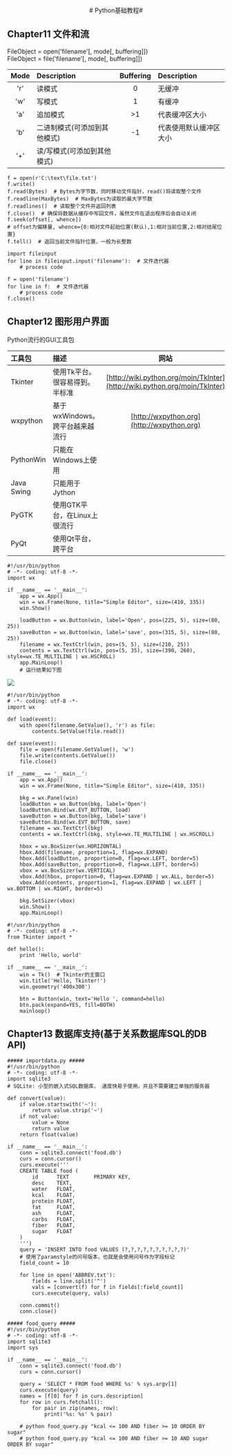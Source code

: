 <center>
# Python基础教程#
</center>

## Chapter11 文件和流

FileObject = open('filename'[, mode[, buffering]])  
FileObject = file('filename'[, mode[, buffering]])  

| Mode | Description | Buffering | Description |
| :-: | :- | :-: | :- |
| 'r' | 读模式 | 0 | 无缓冲 |
| 'w' | 写模式 | 1 | 有缓冲 |
| 'a' | 追加模式 | >1 | 代表缓冲区大小 |
| 'b' | 二进制模式(可添加到其他模式) | -1 | 代表使用默认缓冲区大小 |
| '+' | 读/写模式(可添加到其他模式) |

    f = open(r'C:\text\file.txt')
    f.write()
    f.read(Bytes)  # Bytes为字节数，同时移动文件指针，read()将读取整个文件
    f.readline(MaxBytes)  # MaxBytes为读取的最大字节数
    f.readlines()  # 读取整个文件并返回列表
    f.close()  # 确保将数据从缓存中写回文件，虽然文件在退出程序后会自动关闭
    f.seek(offset[, whence])
    # offset为偏移量, whence={0:相对文件起始位置(默认),1:相对当前位置,2:相对结尾位置}
    f.tell()  # 返回当前文件指针位置，一般为长整数

    import fileinput
    for line in fileinput.input('filename'):  # 文件迭代器
        # process code

    f = open('filename')
    for line in f:  # 文件迭代器
        # process code
    f.close()



## Chapter12 图形用户界面

Python流行的GUI工具包

| 工具包| 描述 | 网站 |
| :- | :- | :-: |
| Tkinter    | 使用Tk平台。很容易得到。半标准 | [http://wiki.python.org/moin/TkInter](http://wiki.python.org/moin/TkInter) 
| wxpython   | 基于wxWindows。跨平台越来越流行 | [http://wxpython.org](http://wxpython.org)
| PythonWin  | 只能在Windows上使用 | 
| Java Swing | 只能用于Jython | 
| PyGTK      | 使用GTK平台，在Linux上很流行 |
| PyQt       | 使用Qt平台，跨平台 |

    #!/usr/bin/python
    # -*- coding: utf-8 -*-
    import wx
    
    if __name__ == '__main__':
        app = wx.App()
        win = wx.Frame(None, title="Simple Editor", size=(410, 335))
        win.Show()
        
        loadButton = wx.Button(win, label='Open', pos=(225, 5), size=(80, 25))
        saveButton = wx.Button(win, label='save', pos=(315, 5), size=(80, 25))
        filename = wx.TextCtrl(win, pos=(5, 5), size=(210, 25))
        contents = wx.TextCtrl(win, pos=(5, 35), size=(390, 260), style=wx.TE_MULTILINE | wx.HSCROLL)
        app.MainLoop()
        # 运行结果如下图
![](https://i.imgur.com/TacUYtF.png)

    #!/usr/bin/python
    # -*- coding: utf-8 -*-
    import wx

    def load(event):
        with open(filename.GetValue(), 'r') as file:
            contents.SetValue(file.read())
    
    def save(event):
        file = open(filename.GetValue(), 'w')
        file.write(contents.GetValue())
        file.close()
    
    if __name__ == '__main__':
        app = wx.App()
        win = wx.Frame(None, title="Simple Editor", size=(410, 335))
    
        bkg = wx.Panel(win)
        loadButton = wx.Button(bkg, label='Open')
        loadButton.Bind(wx.EVT_BUTTON, load)
        saveButton = wx.Button(bkg, label='save')
        saveButton.Bind(wx.EVT_BUTTON, save)
        filename = wx.TextCtrl(bkg)
        contents = wx.TextCtrl(bkg, style=wx.TE_MULTILINE | wx.HSCROLL)
    
        hbox = wx.BoxSizer(wx.HORIZONTAL)
        hbox.Add(filename, proportion=1, flag=wx.EXPAND)
        hbox.Add(loadButton, proportion=0, flag=wx.LEFT, border=5)
        hbox.Add(saveButton, proportion=0, flag=wx.LEFT, border=5)
        vbox = wx.BoxSizer(wx.VERTICAL)
        vbox.Add(hbox, proportion=0, flag=wx.EXPAND | wx.ALL, border=5)
        vbox.Add(contents, proportion=1, flag=wx.EXPAND | wx.LEFT | wx.BOTTOM | wx.RIGHT, border=5)
    
        bkg.SetSizer(vbox)
        win.Show()
        app.MainLoop()
</code>

    #!/usr/bin/python
    # -*- coding: utf-8 -*-
    from Tkinter import *
    
    def hello():
        print 'Hello, world'
    
    if __name__ == '__main__':
        win = Tk()  # Tkinter的主窗口
        win.title('Hello, Tkinter!')
        win.geometry('400x300')
    
        btn = Button(win, text='Hello ', command=hello)
        btn.pack(expand=YES, fill=BOTH)
        mainloop()



## Chapter13 数据库支持(基于关系数据库SQL的DB API)

    ##### importdata.py #####
    #!/usr/bin/python
    # -*- coding: utf-8 -*-
    import sqlite3
    # SQLite: 小型的嵌入式SQL数据库， 速度快易于使用，并且不需要建立单独的服务器
    
    def convert(value):
        if value.startswith('~'):
            return value.strip('~')
        if not value:
            value = None
            return value
        return float(value)
    
    if __name__ == '__main__':
        conn = sqlite3.connect('food.db')
        curs = conn.cursor()
        curs.execute('''
        CREATE TABLE food (
            id      TEXT        PRIMARY KEY,
            desc    TEXT,
            water   FLOAT,
            kcal    FLOAT,
            protein FLOAT,
            fat     FLOAT,
            ash     FLOAT,
            carbs   FLOAT,
            fiber   FLOAT,
            sugar   FLOAT
        )
        ''')
        query = 'INSERT INTO food VALUES (?,?,?,?,?,?,?,?,?,?)'
        # 使用了paramstyle的问号版本，也就是会使用问号作为字段标记
        field_count = 10
    
        for line in open('ABBREV.txt'):
            fields = line.split('^')
            vals = [convert(f) for f in fields[:field_count]]
            curs.execute(query, vals)
    
        conn.commit()
        conn.close()
</code>

    ##### food_query #####
    #!/usr/bin/python
    # -*- coding: utf-8 -*-
    import sqlite3
    import sys
    
    if __name__ == '__main__':
        conn = sqlite3.connect('food.db')
        curs = conn.cursor()
    
        query = 'SELECT * FROM food WHERE %s' % sys.argv[1]
        curs.execute(query)
        names = [f[0] for f in curs.description]
        for row in curs.fetchall():
            for pair in zip(names, row):
                print('%s: %s' % pair)
    
        # python food_query.py "kcal <= 100 AND fiber >= 10 ORDER BY sugar"
        # python food_query.py "kcal <= 100 AND fiber >= 10 AND sugar ORDER BY sugar"
    
